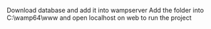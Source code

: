 Download database and add it into wampserver
Add the folder into C:\wamp64\www and open localhost on web to run the project
